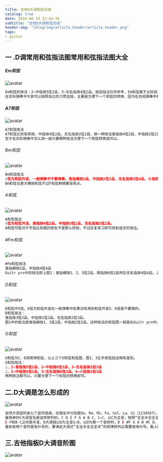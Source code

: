 ```yaml
---
title: 吉他D大调和弦总结
catalog: true
date: 2018-08-19 22:44:34
subtitle: "吉他D大调和弦总结"
header-img: "/blog/img/article_header/article_header.png"
tags:
- guitar
---
```

## 一 .D调常用和弦指法图常用和弦指法图大全
#####       Em和弦
![avatar](/blog/img/guitar/D/picture/em.png)
```javascript
Em和弦的按法：2—中指按5弦2品、3—无名指按4弦2品。按弦指法仅供参考，Em和弦属于比较容易掌握的和弦
在实际弹奏中大家可以按照自己的习惯去按，主要是方便下一个和弦的转换，因为在吉他弹奏中和弦转换是弹好吉他的必要条件。
```
#####    A7和弦
![avatar](/blog/img/guitar/D/picture/a7.png)
```javascript
A7和弦按法
A7和弦比较容易按，中指按4弦2品、无名指按2弦2品，换一种按法食指按4弦2品、中指按2弦2品，
至于在实际弹奏中怎么按一般只要哪种按法方便下一个和弦转换就可以。
```
######  Bm和弦
![avatar](/blog/img/guitar/D/picture/bm.png)
```javascript
Bm和弦按法
6弦为和弦外音，一般弹奏中不要弹奏。食指横按2品、中指按2弦3品、无名指按3弦4品、小指按4弦4品。
Bm和弦也是大横按和弦不过F和弦稍微要容易点。
```

######  A和弦
![avatar](/blog/img/guitar/D/picture/a.png)
```javascript
A和弦按法
6弦为和弦外音，食指按4弦2品、中指按3弦2品、无名指按2弦2品。
A和弦可能对于手指比较粗的朋友不是那么好按，不过反复练习即可找到适合的按法。
```
###### #Fm和弦
![avatar](/blog/img/guitar/D/picture/fm.png)
```javascript
#Fm和弦按法
食指横按2品、中指按4弦4品
Guitr pro中的按法即上图1：食指横按1、2、3弦2品、拇指按6弦2品然后无名指按4弦4品。上图1中T表示大拇指，一般我们用第一种按法好。
```
###### D和弦
![avatar](/blog/img/guitar/D/picture/d.png)
```javascript
D和弦中5弦、6弦为和弦外音在一般弹奏中如果没有用到和弦外音5、6弦是不要弹的。
D和弦按法：
食指按3弦2品、中指按1弦2品、无名指按2弦3品。
图1中的按法是食指横按1、3弦2品、中指按2弦3品，这种按法的和弦图一般是在Guitr pro中。
```
###### G和弦
![avatar](/blog/img/guitar/D/picture/g.png)
```javascript
G和弦为C、D调常用和弦，以上三个G和弦和弦图，图1、3左手按弦指法稍有差别。
G和弦按法：
1、1—食指按5弦2品、2—中指按6弦3品、3—无名指按1弦3品
2、2—中指按5弦2品、3—无名指按6弦3品、4—小指按1弦3品
两种按法都可以，只要方便下一个和弦的转换即可。
```

## 二.D大调是怎么形成的
![avatar](/blog/img/guitar/D/picture/whatIsD.png)
```javascript
自然大调音阶由七个音符组成，在唱名中分别是Do、Re、Mi、Fa、Sol、La、Si（1234567）。
最简单的C大调音名是这样排列的，C D E F G A B C，1=C，以C为主音，按照“全全半全全全半”的关系排列形成的。
E-F和B-C之间是半音，D大调就以D为主音1=D，以D为第一个音排列，D E #F G A B #C D，
看到有两个音符是有升号的，要满足大调式“全全半全全全半”的规律排列必需要使用升号。看上图

```
## 三.吉他指板D大调音阶图
![avatar](/blog/img/guitar/D/picture/d_list.png)
